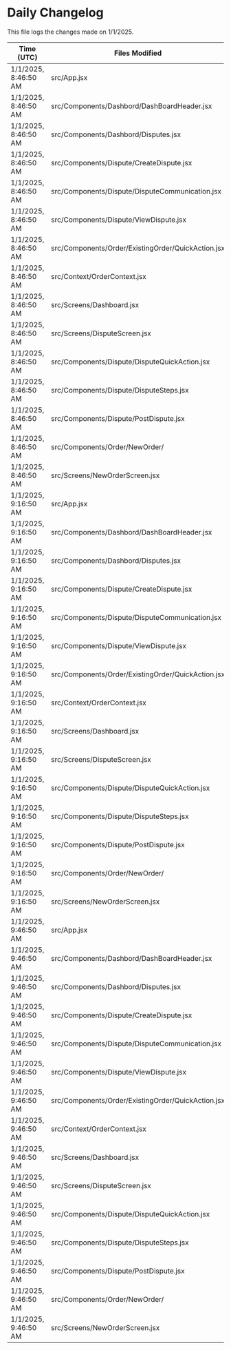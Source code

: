 # Daily Changelog

This file logs the changes made on 1/1/2025.

| Time (UTC)             | Files Modified                    | Changes (Addition/Deletion) |
|------------------------|-----------------------------------|-----------------------------|
| 1/1/2025, 8:46:50 AM | src/App.jsx | 2 Additions & 0 Deletions |
| 1/1/2025, 8:46:50 AM | src/Components/Dashbord/DashBoardHeader.jsx | 23 Additions & 14 Deletions |
| 1/1/2025, 8:46:50 AM | src/Components/Dashbord/Disputes.jsx | 16 Additions & 4 Deletions |
| 1/1/2025, 8:46:50 AM | src/Components/Dispute/CreateDispute.jsx | 0 Additions & 0 Deletions |
| 1/1/2025, 8:46:50 AM | src/Components/Dispute/DisputeCommunication.jsx | 1 Additions & 1 Deletions |
| 1/1/2025, 8:46:50 AM | src/Components/Dispute/ViewDispute.jsx | 45 Additions & 10 Deletions |
| 1/1/2025, 8:46:50 AM | src/Components/Order/ExistingOrder/QuickAction.jsx | 69 Additions & 3 Deletions |
| 1/1/2025, 8:46:50 AM | src/Context/OrderContext.jsx | 9 Additions & 4 Deletions |
| 1/1/2025, 8:46:50 AM | src/Screens/Dashboard.jsx | 6 Additions & 1 Deletions |
| 1/1/2025, 8:46:50 AM | src/Screens/DisputeScreen.jsx | 8 Additions & 2 Deletions |
| 1/1/2025, 8:46:50 AM | src/Components/Dispute/DisputeQuickAction.jsx | 0 Additions & 0 Deletions |
| 1/1/2025, 8:46:50 AM | src/Components/Dispute/DisputeSteps.jsx | 0 Additions & 0 Deletions |
| 1/1/2025, 8:46:50 AM | src/Components/Dispute/PostDispute.jsx | 0 Additions & 0 Deletions |
| 1/1/2025, 8:46:50 AM | src/Components/Order/NewOrder/ | 0 Additions & 0 Deletions |
| 1/1/2025, 8:46:50 AM | src/Screens/NewOrderScreen.jsx | 0 Additions & 0 Deletions |
| 1/1/2025, 9:16:50 AM | src/App.jsx | 2 Additions & 0 Deletions|
| 1/1/2025, 9:16:50 AM | src/Components/Dashbord/DashBoardHeader.jsx | 23 Additions & 14 Deletions|
| 1/1/2025, 9:16:50 AM | src/Components/Dashbord/Disputes.jsx | 16 Additions & 4 Deletions|
| 1/1/2025, 9:16:50 AM | src/Components/Dispute/CreateDispute.jsx | 0 Additions & 0 Deletions|
| 1/1/2025, 9:16:50 AM | src/Components/Dispute/DisputeCommunication.jsx | 1 Additions & 1 Deletions|
| 1/1/2025, 9:16:50 AM | src/Components/Dispute/ViewDispute.jsx | 45 Additions & 10 Deletions|
| 1/1/2025, 9:16:50 AM | src/Components/Order/ExistingOrder/QuickAction.jsx | 69 Additions & 3 Deletions|
| 1/1/2025, 9:16:50 AM | src/Context/OrderContext.jsx | 9 Additions & 4 Deletions|
| 1/1/2025, 9:16:50 AM | src/Screens/Dashboard.jsx | 6 Additions & 1 Deletions|
| 1/1/2025, 9:16:50 AM | src/Screens/DisputeScreen.jsx | 8 Additions & 2 Deletions|
| 1/1/2025, 9:16:50 AM | src/Components/Dispute/DisputeQuickAction.jsx | 0 Additions & 0 Deletions|
| 1/1/2025, 9:16:50 AM | src/Components/Dispute/DisputeSteps.jsx | 0 Additions & 0 Deletions|
| 1/1/2025, 9:16:50 AM | src/Components/Dispute/PostDispute.jsx | 0 Additions & 0 Deletions|
| 1/1/2025, 9:16:50 AM | src/Components/Order/NewOrder/ | 0 Additions & 0 Deletions|
| 1/1/2025, 9:16:50 AM | src/Screens/NewOrderScreen.jsx | 0 Additions & 0 Deletions|
| 1/1/2025, 9:46:50 AM | src/App.jsx | 2 Additions & 0 Deletions|
| 1/1/2025, 9:46:50 AM | src/Components/Dashbord/DashBoardHeader.jsx | 23 Additions & 14 Deletions|
| 1/1/2025, 9:46:50 AM | src/Components/Dashbord/Disputes.jsx | 16 Additions & 4 Deletions|
| 1/1/2025, 9:46:50 AM | src/Components/Dispute/CreateDispute.jsx | 0 Additions & 0 Deletions|
| 1/1/2025, 9:46:50 AM | src/Components/Dispute/DisputeCommunication.jsx | 1 Additions & 1 Deletions|
| 1/1/2025, 9:46:50 AM | src/Components/Dispute/ViewDispute.jsx | 45 Additions & 10 Deletions|
| 1/1/2025, 9:46:50 AM | src/Components/Order/ExistingOrder/QuickAction.jsx | 69 Additions & 3 Deletions|
| 1/1/2025, 9:46:50 AM | src/Context/OrderContext.jsx | 9 Additions & 4 Deletions|
| 1/1/2025, 9:46:50 AM | src/Screens/Dashboard.jsx | 6 Additions & 1 Deletions|
| 1/1/2025, 9:46:50 AM | src/Screens/DisputeScreen.jsx | 8 Additions & 2 Deletions|
| 1/1/2025, 9:46:50 AM | src/Components/Dispute/DisputeQuickAction.jsx | 0 Additions & 0 Deletions|
| 1/1/2025, 9:46:50 AM | src/Components/Dispute/DisputeSteps.jsx | 0 Additions & 0 Deletions|
| 1/1/2025, 9:46:50 AM | src/Components/Dispute/PostDispute.jsx | 0 Additions & 0 Deletions|
| 1/1/2025, 9:46:50 AM | src/Components/Order/NewOrder/ | 0 Additions & 0 Deletions|
| 1/1/2025, 9:46:50 AM | src/Screens/NewOrderScreen.jsx | 0 Additions & 0 Deletions|
